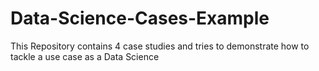 # Data-Science-Cases-Example
This Repository contains 4 case studies and tries to demonstrate how to tackle a use case as a Data Science
